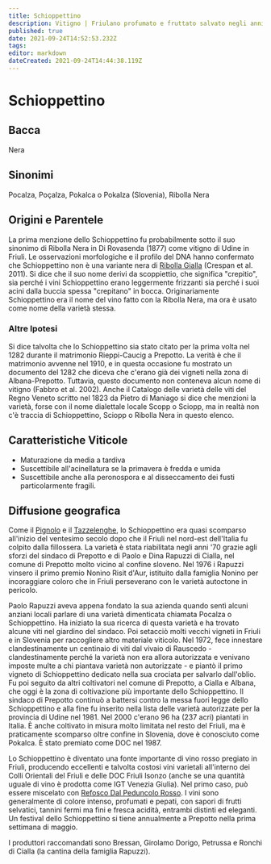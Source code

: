 ```yaml
---
title: Schioppettino
description: Vitigno | Friulano profumato e fruttato salvato negli anni '70 e ora fiorente.
published: true
date: 2021-09-24T14:52:53.232Z
tags: 
editor: markdown
dateCreated: 2021-09-24T14:44:38.119Z
---
```


# Schioppettino

## Bacca
Nera

## Sinonimi
Pocalza, Poçalza, Pokalca o Pokalza (Slovenia), Ribolla Nera

## Origini e Parentele

La prima menzione dello Schioppettino fu probabilmente sotto il suo sinonimo di Ribolla Nera in Di Rovasenda (1877) come vitigno di Udine in Friuli. Le osservazioni morfologiche e il profilo del DNA hanno confermato che Schioppettino non è una variante nera di [Ribolla Gialla](/vitigni/Italia/bacca-bianca/ribolla-gialla) (Crespan et al. 2011). Si dice che il suo nome derivi da scoppiettio, che significa "crepitio", sia perché i vini Schioppettino erano leggermente frizzanti sia perché i suoi acini dalla buccia spessa "crepitano" in bocca. Originariamente Schioppettino era il nome del vino fatto con la Ribolla Nera, ma ora è usato come nome della varietà stessa.

### Altre Ipotesi

Si dice talvolta che lo Schioppettino sia stato citato per la prima volta nel 1282 durante il matrimonio Rieppi-Caucig a Prepotto. La verità è che il matrimonio avvenne nel 1910, e in questa occasione fu mostrato un documento del 1282 che diceva che c'erano già dei vigneti nella zona di Albana-Prepotto. Tuttavia, questo documento non conteneva alcun nome di vitigno (Fabbro et al. 2002). Anche il Catalogo delle varietà delle viti del Regno Veneto scritto nel 1823 da Pietro di Maniago si dice che menzioni la varietà, forse con il nome dialettale locale Scopp o Sciopp, ma in realtà non c'è traccia di Schioppettino, Sciopp o Ribolla Nera in questo elenco.

## Caratteristiche Viticole

- Maturazione da media a tardiva
- Suscettibile all'acinellatura se la primavera è fredda e umida
- Suscettibile anche alla peronospora e al disseccamento dei fusti particolarmente fragili.

## Diffusione geografica

Come il [Pignolo](/vitigni/Italia/bacca-bianca/pignolo) e il [Tazzelenghe](/vitigni/Italia/bacca-bianca/tazzelenghe), lo Schioppettino era quasi scomparso all'inizio del ventesimo secolo dopo che il Friuli nel nord-est dell'Italia fu colpito dalla fillossera. La varietà è stata riabilitata negli anni '70 grazie agli sforzi del sindaco di Prepotto e di Paolo e Dina Rapuzzi di Cialla, nel comune di Prepotto molto vicino al confine sloveno. Nel 1976 i Rapuzzi vinsero il primo premio Nonino Risit d'Aur, istituito dalla famiglia Nonino per incoraggiare coloro che in Friuli perseverano con le varietà autoctone in pericolo.

Paolo Rapuzzi aveva appena fondato la sua azienda quando sentì alcuni anziani locali parlare di una varietà dimenticata chiamata Pocalza o Schioppettino. Ha iniziato la sua ricerca di questa varietà e ha trovato alcune viti nel giardino del sindaco. Poi setacciò molti vecchi vigneti in Friuli e in Slovenia per raccogliere altro materiale viticolo. Nel 1972, fece innestare clandestinamente un centinaio di viti dal vivaio di Rauscedo - clandestinamente perché la varietà non era allora autorizzata e venivano imposte multe a chi piantava varietà non autorizzate - e piantò il primo vigneto di Schioppettino dedicato nella sua crociata per salvarlo dall'oblio. Fu poi seguito da altri coltivatori nel comune di Prepotto, a Cialla e Albana, che oggi è la zona di coltivazione più importante dello Schioppettino. Il sindaco di Prepotto continuò a battersi contro la messa fuori legge dello Schioppettino e alla fine fu inserito nella lista delle varietà autorizzate per la provincia di Udine nel 1981. Nel 2000 c'erano 96 ha (237 acri) piantati in Italia. È anche coltivato in misura molto limitata nel resto del Friuli, ma è praticamente scomparso oltre confine in Slovenia, dove è conosciuto come Pokalca. È stato premiato come DOC nel 1987.

Lo Schioppettino è diventato una fonte importante di vino rosso pregiato in Friuli, producendo eccellenti e talvolta costosi vini varietali all'interno dei Colli Orientali del Friuli e delle DOC Friuli Isonzo (anche se una quantità uguale di vino è prodotta come IGT Venezia Giulia). Nel primo caso, può essere miscelato con [Refosco Dal Peduncolo Rosso](/vitigni/Italia/bacca-nera/refosco-dal-peduncolo-rosso). I vini sono generalmente di colore intenso, profumati e pepati, con sapori di frutti selvatici, tannini fermi ma fini e fresca acidità, entrambi distinti ed eleganti. Un festival dello Schioppettino si tiene annualmente a Prepotto nella prima settimana di maggio.

I produttori raccomandati sono Bressan, Girolamo Dorigo, Petrussa e Ronchi di Cialla (la cantina della famiglia Rapuzzi).
